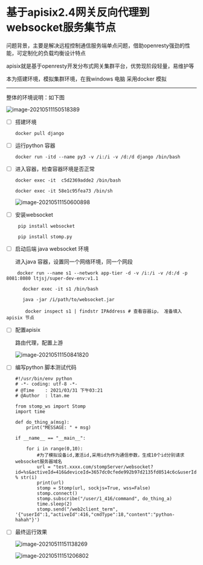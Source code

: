 # 基于apisix2.4网关反向代理到websocket服务集节点

问题背景，主要是解决远程控制通信服务端单点问题，借助openresty强劲的性能，可定制化的负载均衡设计特点

apisix就是基于openresty开发分布式网关集群平台，优势现阶段轻量，易维护等

本为搭建环境，模拟集群环境，在我windows 电脑 采用docker 模拟

------

整体的环境说明：如下图

![image-20210511150518389](../../images/Untitled.assets/image-20210511150518389.png)

- [ ] 搭建环境

  ```shell
  docker pull django
  ```

- [ ] 运行python 容器 

  ```shell
  docker run -itd --name py3 -v /i:/i -v /d:/d django /bin/bash
  ```

  

- [ ] 进入容器，检查容器环境是否正常

  ```shel
  docker exec -it  c5d2369adde2 /bin/bash
  
  docker exec -it 58e1c95fea73 /bin/sh
  ```

  

  ![image-20210511150600898](../../images/Untitled.assets/image-20210511150600898.png)

- [ ] 安装websocket

  ```shell
   pip install websocket 
  
   pip install stomp.py
  ```

  

- [ ] 启动后端 java websocket 环境

  进入java 容器，设置同一个网络环境，同一个网段

 ```she
     docker run --name s1 --network app-tier -d -v /i:/i -v /d:/d -p 8081:8080 ltjsj/super-dev-env:v1.1 
 
 ​      docker exec -it s1 /bin/bash
 
 ​      java -jar /i/path/to/websocket.jar 
 
 ​       docker inspect s1 | findstr IPAddress # 查看容器ip， 准备填入apisix 节点 
 ```



- [ ] 配置apisix

   路由代理，配置上游

  ![image-20210511150841820](../../images/Untitled.assets/image-20210511150841820.png)

- [ ] 编写python 脚本测试代码

  ``` pytho
  #!/usr/bin/env python
  # -*- coding: utf-8 -*-
  # @Time    : 2021/03/31 下午03:21
  # @Author  : ltan.me
   
  from stomp_ws import Stomp
  import time
   
  def do_thing_a(msg):
      print("MESSAGE: " + msg)
   
  if __name__ == "__main__":
   
      for i in range(0,10):
          #为了模拟设备id,激活id,采用id为作为通信参数，生成10个id分别请求websocket服务器域名
          url = "test.xxxx.com/stompServer/websocket?id=%s&activeId=416&deviceId=3657dc0cfede992b97d2135fd0514c6c&userId=1&&connectType=0&token=9d3b7282d295eefe9e9b959f63134dee" % str(i)
          print(url)
          stomp = Stomp(url, sockjs=True, wss=False)
          stomp.connect()
          stomp.subscribe("/user/1_416/command", do_thing_a)
          time.sleep(2)
          stomp.send("/web2client_term", '{"userId":1,"activeId":416,"cmdType":18,"content":"python-hahah"}')
  ```

  

- [ ] 最终运行效果

   ![image-20210511151138269](../../images/Untitled.assets/image-20210511151138269.png)

  ![image-20210511151206802](../../images/Untitled.assets/image-20210511151206802.png)